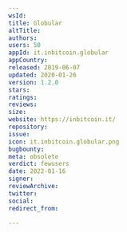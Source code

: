 ```yaml
---
wsId: 
title: Globular
altTitle: 
authors: 
users: 50
appId: it.inbitcoin.globular
appCountry: 
released: 2019-06-07
updated: 2020-01-26
version: 1.2.0
stars: 
ratings: 
reviews: 
size: 
website: https://inbitcoin.it/
repository: 
issue: 
icon: it.inbitcoin.globular.png
bugbounty: 
meta: obsolete
verdict: fewusers
date: 2022-01-16
signer: 
reviewArchive: 
twitter: 
social: 
redirect_from: 

---
```


